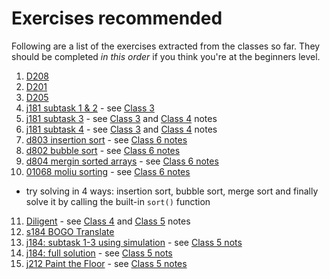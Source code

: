 # Exercises recommended 
Following are a list of the exercises extracted from the classes so far. They should be completed *in this order* if you think you're at the beginners level.
1. [D208](https://judge.hkoi.org/task/D208)
2. [D201](https://judge.hkoi.org/task/D201)
3. [D205](https://judge.hkoi.org/task/D205)
4. [j181 subtask 1 & 2](https://judge.hkoi.org/task/j181) - see [Class 3](https://github.com/miyagi-sensei/georgia/tree/main/class3)
5. [j181 subtask 3](https://judge.hkoi.org/task/j181) - see [Class 3](https://github.com/miyagi-sensei/georgia/tree/main/class3) and [Class 4](https://github.com/miyagi-sensei/georgia/tree/main/class4) notes
6. [j181 subtask 4](https://judge.hkoi.org/task/j181) - see [Class 3](https://github.com/miyagi-sensei/georgia/tree/main/class3) and [Class 4](https://github.com/miyagi-sensei/georgia/tree/main/class4) notes
7. [d803 insertion sort](https://judge.hkoi.org/task/D803) - see [Class 6 notes](https://github.com/miyagi-sensei/georgia/tree/main/class6)
8. [d802 bubble sort](https://judge.hkoi.org/task/D802) - see [Class 6 notes](https://github.com/miyagi-sensei/georgia/tree/main/class6)
9. [d804 mergin sorted arrays](https://judge.hkoi.org/task/D804) - see [Class 6 notes](https://github.com/miyagi-sensei/georgia/tree/main/class6)
10. [01068 moliu sorting](https://judge.hkoi.org/task/01068) - see [Class 6 notes](https://github.com/miyagi-sensei/georgia/tree/main/class6)
  - try solving in 4 ways: insertion sort, bubble sort, merge sort and finally solve it by calling the built-in `sort()` function
11. [Diligent](https://judge.hkoi.org/task/01090) - see [Class 4](https://github.com/miyagi-sensei/georgia/tree/main/class4) and [Class 5](https://github.com/miyagi-sensei/georgia/tree/main/class5) notes
12. [s184 BOGO Translate](https://judge.hkoi.org/task/S184)
13. [j184: subtask 1-3 using simulation](https://judge.hkoi.org/task/j184) - see [Class 5 nots](https://github.com/miyagi-sensei/georgia/tree/main/class5)
14. [j184: full solution](https://judge.hkoi.org/task/j184) - see [Class 5 nots](https://github.com/miyagi-sensei/georgia/tree/main/class5)
15. [j212 Paint the Floor](https://judge.hkoi.org/task/j212) - see [Class 5 notes](https://github.com/miyagi-sensei/georgia/tree/main/class5)
